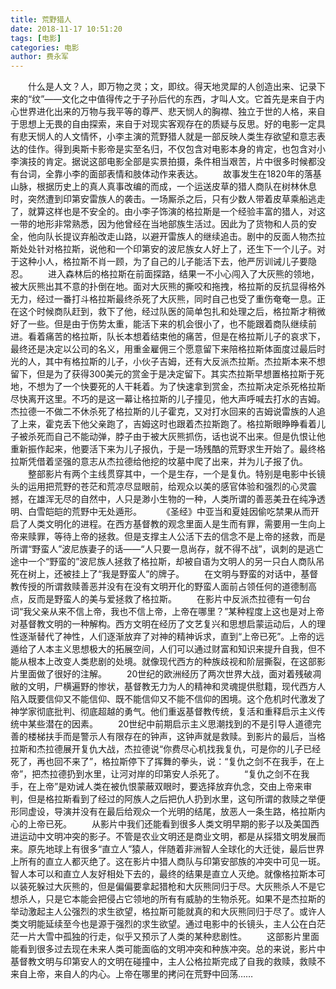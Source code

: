 ```yaml
---
title: 荒野猎人
date: 2018-11-17 10:51:20
tags: [电影]
categories: 电影
author: 费永军
---
```

&emsp;&emsp;什么是人文？人，即万物之灵；文，即纹。得天地灵犀的人创造出来、记录下来的“纹”——文化之中值得传之于子孙后代的东西，才叫人文。它首先是来自于内心世界进化出来的万物与我平等的尊严、悲天悯人的胸襟、独立于世的人格，来自于思想上无畏的自由探索，来自于对现实客观存在的质疑与反思。好的电影一定具有悲天悯人的人文情怀，小李主演的荒野猎人就是一部反映人类生存欲望和意志表达的佳作。得到奥斯卡影帝是实至名归，不仅包含对电影本身的肯定，也包含对小李演技的肯定。据说这部电影全部是实景拍摄，条件相当艰苦，片中很多时候都没有台词，全靠小李的面部表情和肢体动作来表达。
&emsp;&emsp;故事发生在1820年的落基山脉，根据历史上的真人真事改编的而成，一个运送皮草的猎人商队在树林休息时，突然遭到印第安雷族人的袭击。一场厮杀之后，只有少数人带着皮草乘船逃走了，就算这样也是不安全的。由小李子饰演的格拉斯是一个经验丰富的猎人，对这一带的地形非常熟悉，因为他曾经在当地部族生活过。因此为了货物和人员的安全，他向队长提议弃船改走山路，以避开雷族人的继续追击。剧中的反面人物杰拉斯处处针对格拉斯，说他和一个印第安的波尼族女人好上了，还生下一个儿子。对于这种小人，格拉斯不肖一顾，为了自己的儿子能活下去，他严厉训诫儿子要隐忍。
&emsp;&emsp;进入森林后的格拉斯在前面探路，结果一不小心闯入了大灰熊的领地，被大灰熊出其不意的扑倒在地。面对大灰熊的撕咬和拖拽，格拉斯的反抗显得格外无力，经过一番打斗格拉斯最终杀死了大灰熊，同时自己也受了重伤奄奄一息。正在这个时候商队赶到，救下了他，经过队医的简单包扎和处理之后，格拉斯才稍微好了一些。但是由于伤势太重，能活下来的机会很小了，也不能跟着商队继续前进。看着痛苦的格拉斯，队长本想着结束他的痛苦，但是在格拉斯儿子的哀求下，最终还是决定以公司的名义，用重金雇佣三个愿意留下来陪格拉斯体面度过最后时光的人，其中有格拉斯的儿子，小伙子吉姆，还有大反派杰拉斯。杰拉斯本来不想留下，但是为了获得300美元的赏金于是决定留下。其实杰拉斯早想置格拉斯于死地，不想为了一个快要死的人干耗着。为了快速拿到赏金，杰拉斯决定杀死格拉斯尽快离开这里。不巧的是这一幕让格拉斯的儿子撞见，他大声呼喊去打水的吉姆。杰拉德一不做二不休杀死了格拉斯的儿子霍克，又对打水回来的吉姆说雷族的人追了上来，霍克丢下他父亲跑了，吉姆这时也跟着杰拉斯跑了。格拉斯眼睁睁看着儿子被杀死而自己不能动弹，脖子由于被大灰熊抓伤，话也说不出来。但是仇恨让他重新振作起来，他要活下来为儿子报仇，于是一场残酷的荒野求生开始了。最终格拉斯凭借着坚强的意志从杰拉德给他挖的坟墓中爬了出来，并为儿子报了仇。
&emsp;&emsp;整部影片有两个主线贯穿其中，一个是生存，一个是复仇。特别是电影中长镜头的运用把荒野的苍茫和荒凉尽显眼前，给观众以美的感官体验和强烈的心灵震撼，在雄浑无尽的自然中，人只是渺小生物的一种，人类所谓的善恶美丑在纯净透明、白雪皑皑的荒野中无处遁形。
&emsp;&emsp;《圣经》中亚当和夏娃因偷吃禁果从而开启了人类文明化的进程。在西方基督教的观念里面人是生而有罪，需要用一生向上帝来赎罪，等待上帝的拯救。但是支撑主人公活下去的信念不是上帝的拯救，而是所谓“野蛮人”波尼族妻子的话——“人只要一息尚存，就不得不战”，讽刺的是逃亡途中一个“野蛮的”波尼族人拯救了格拉斯，却被自语为文明人的另一只白人商队吊死在树上，还被挂上了“我是野蛮人”的牌子。
&emsp;&emsp;在文明与野蛮的对话中，基督教传授的所谓救赎善恶并没有在没有文明开化的野蛮人面前占领任何的道德制高点，反而是野蛮人的美与爱拯救了格拉斯。
&emsp;&emsp;在影片中反派杰拉德有一句台词“我父亲从来不信上帝，我也不信上帝，上帝在哪里？”某种程度上这也是对上帝对基督教文明的一种解构。西方文明在经历了文艺复兴和思想启蒙运动后，人的理性逐渐替代了神性，人们逐渐放弃了对神的精神诉求，直到“上帝已死”。上帝的远遁给了人本主义思想极大的拓展空间，人们可以通过财富和知识来提升自我，但不能从根本上改变人类悲剧的处境。就像现代西方的种族歧视和阶层撕裂，在这部影片里面做了很好的注解。
&emsp;&emsp;20世纪的欧洲经历了两次世界大战，面对着残破凋敝的文明，尸横遍野的惨状，基督教无力为人的精神和灵魂提供慰籍，现代西方人陷入既要信仰又不能信仰、既不能信仰又不能不信仰的困境。这个危机时代激发了神学家彻底批判、彻底超越的勇气。他们重返基督教传统，复活和重释启示主义传统中某些潜在的因素。
&emsp;&emsp;20世纪中前期启示主义思潮找到的不是引导人道德完善的楼梯扶手而是警示人有限存在的钟声，这钟声就是救赎。到影片的最后，当格拉斯和杰拉德展开复仇大战，杰拉德说“你费尽心机找我复仇，可是你的儿子已经死了，再也回不来了”，格拉斯停下了挥舞的拳头，说：“复仇之剑不在我手，在上帝”，把杰拉德扔到水里，让河对岸的印第安人杀死了。
&emsp;&emsp;“复仇之剑不在我手，在上帝”是劝诫人类在被仇恨蒙蔽双眼时，要选择放弃仇念，交由上帝来审判，但是格拉斯看到了经过的阿族人之后把仇人扔到水里，这句所谓的救赎之举便形同虚设，导演并没有在最后给观众一个光明的结尾，放恶人一条生路，格拉斯内心的上帝已死。
&emsp;&emsp;从影片中我们还能看到很多人类文明早期的影子以及美国西进运动中文明冲突的影子。不管是农业文明还是商业文明，都是从採猎文明发展而来。原先地球上有很多“直立人”猿人，伴随着非洲智人全球化的大迁徙，最后世界上所有的直立人都灭绝了。这在影片中猎人商队与印第安部族的冲突中可见一斑。智人本可以和直立人友好相处下去的，最终的结果是直立人灭绝。就像格拉斯本可以装死躲过大灰熊的，但是偏偏要拿起猎枪和大灰熊同归于尽。大灰熊杀人不是它想杀人，只是它本能会把侵占它领地的所有有威胁的生物杀死。如果不是杰拉斯的举动激起主人公强烈的求生欲望，格拉斯可能就真的和大灰熊同归于尽了。或许人类文明能延续至今也是源于强烈的求生欲望。通过电影中的长镜头，主人公在白茫茫一片大雪中孤独的行走，似乎又预示了人类的某种悲剧性。
&emsp;&emsp;这部影片里面能看到很多过去现在未来人类可能面临的文明冲突和种族冲突。总的来说，影片中基督教文明与印第安人的文明在碰撞中，主人公格拉斯完成了自我的救赎，救赎不来自上帝，来自人的内心。上帝在哪里的拷问在荒野中回荡……
